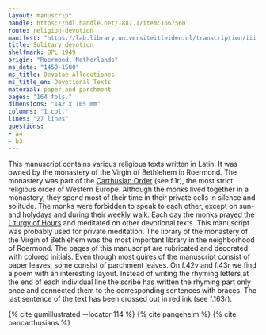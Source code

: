 ```yaml
---
layout: manuscript
handle: https://hdl.handle.net/1887.1/item:1667560
route: religion-devotion
manifest: "https://lab.library.universiteitleiden.nl/transcription/iiif/110/manifest"
title: Solitary devotion
shelfmark: BPL 1949
origin: "Roermond, Netherlands"
ms_date: "1450-1500"
ms_title: Devotae Allocutiones 
ms_title_en: Devotional Texts
material: paper and parchment
pages: "164 fols."
dimensions: "142 x 105 mm"
columns: "1 col."
lines: "27 lines"
questions:
- a4
- b3
---
```


This manuscript contains various religious texts written in Latin. It
was owned by the monastery of the Virgin of Bethlehem in Roermond. The
monastery was part of the [Carthusian Order](https://en.wikipedia.org/wiki/Carthusians) (see f.1r), the most
strict religious order of Western Europe. Although the monks lived
together in a monastery, they spend most of their time in their private
cells in silence and solitude. The monks were forbidden to speak to each
other, except on sun- and holydays and during their weekly walk. Each
day the monks prayed the [Liturgy of Hours](https://en.wikipedia.org/wiki/Liturgy_of_the_Hours) and meditated
on other devotional texts. This manuscript was probably used for private
meditation. The library of the monastery of the Virgin of Bethlehem was
the most important library in the neighborhood of Roermond.
The pages of this manuscript are rubricated and decorated with colored
initials. Even though most quires of the manuscript consist of paper
leaves, some consist of parchment leaves. On f.42v and f.43r we find a
poem with an interesting layout. Instead of writing the rhyming letters
at the end of each individual line the scribe has written the rhyming
part only once and connected them to the corresponding sentences with
braces. The last sentence of the text has been crossed out in red ink
(see f.163r).

{% cite gumillustrated --locator 114 %}
{% cite pangeheim %}
{% cite pancarthusians %}
